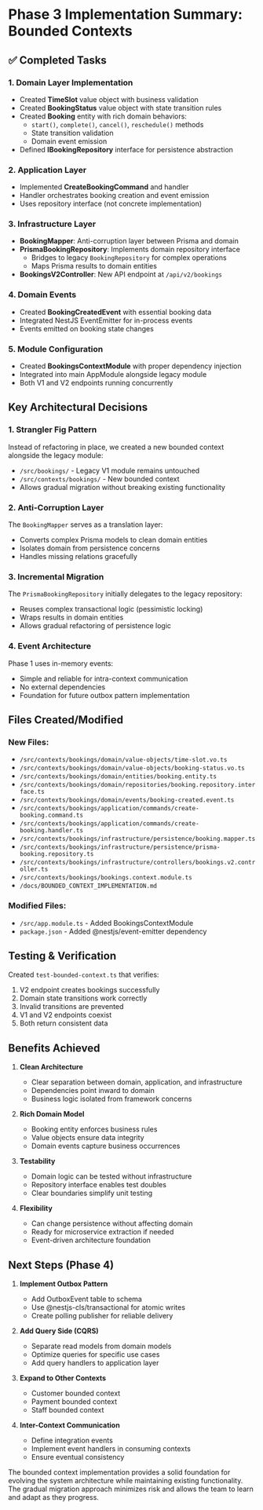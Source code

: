 # Phase 3 Implementation Summary: Bounded Contexts

## ✅ Completed Tasks

### 1. Domain Layer Implementation
- Created **TimeSlot** value object with business validation
- Created **BookingStatus** value object with state transition rules
- Created **Booking** entity with rich domain behaviors:
  - `start()`, `complete()`, `cancel()`, `reschedule()` methods
  - State transition validation
  - Domain event emission
- Defined **IBookingRepository** interface for persistence abstraction

### 2. Application Layer
- Implemented **CreateBookingCommand** and handler
- Handler orchestrates booking creation and event emission
- Uses repository interface (not concrete implementation)

### 3. Infrastructure Layer
- **BookingMapper**: Anti-corruption layer between Prisma and domain
- **PrismaBookingRepository**: Implements domain repository interface
  - Bridges to legacy `BookingRepository` for complex operations
  - Maps Prisma results to domain entities
- **BookingsV2Controller**: New API endpoint at `/api/v2/bookings`

### 4. Domain Events
- Created **BookingCreatedEvent** with essential booking data
- Integrated NestJS EventEmitter for in-process events
- Events emitted on booking state changes

### 5. Module Configuration
- Created **BookingsContextModule** with proper dependency injection
- Integrated into main AppModule alongside legacy module
- Both V1 and V2 endpoints running concurrently

## Key Architectural Decisions

### 1. Strangler Fig Pattern
Instead of refactoring in place, we created a new bounded context alongside the legacy module:
- `/src/bookings/` - Legacy V1 module remains untouched
- `/src/contexts/bookings/` - New bounded context
- Allows gradual migration without breaking existing functionality

### 2. Anti-Corruption Layer
The `BookingMapper` serves as a translation layer:
- Converts complex Prisma models to clean domain entities
- Isolates domain from persistence concerns
- Handles missing relations gracefully

### 3. Incremental Migration
The `PrismaBookingRepository` initially delegates to the legacy repository:
- Reuses complex transactional logic (pessimistic locking)
- Wraps results in domain entities
- Allows gradual refactoring of persistence logic

### 4. Event Architecture
Phase 1 uses in-memory events:
- Simple and reliable for intra-context communication
- No external dependencies
- Foundation for future outbox pattern implementation

## Files Created/Modified

### New Files:
- `/src/contexts/bookings/domain/value-objects/time-slot.vo.ts`
- `/src/contexts/bookings/domain/value-objects/booking-status.vo.ts`
- `/src/contexts/bookings/domain/entities/booking.entity.ts`
- `/src/contexts/bookings/domain/repositories/booking.repository.interface.ts`
- `/src/contexts/bookings/domain/events/booking-created.event.ts`
- `/src/contexts/bookings/application/commands/create-booking.command.ts`
- `/src/contexts/bookings/application/commands/create-booking.handler.ts`
- `/src/contexts/bookings/infrastructure/persistence/booking.mapper.ts`
- `/src/contexts/bookings/infrastructure/persistence/prisma-booking.repository.ts`
- `/src/contexts/bookings/infrastructure/controllers/bookings.v2.controller.ts`
- `/src/contexts/bookings/bookings.context.module.ts`
- `/docs/BOUNDED_CONTEXT_IMPLEMENTATION.md`

### Modified Files:
- `/src/app.module.ts` - Added BookingsContextModule
- `package.json` - Added @nestjs/event-emitter dependency

## Testing & Verification

Created `test-bounded-context.ts` that verifies:
1. V2 endpoint creates bookings successfully
2. Domain state transitions work correctly
3. Invalid transitions are prevented
4. V1 and V2 endpoints coexist
5. Both return consistent data

## Benefits Achieved

1. **Clean Architecture**
   - Clear separation between domain, application, and infrastructure
   - Dependencies point inward to domain
   - Business logic isolated from framework concerns

2. **Rich Domain Model**
   - Booking entity enforces business rules
   - Value objects ensure data integrity
   - Domain events capture business occurrences

3. **Testability**
   - Domain logic can be tested without infrastructure
   - Repository interface enables test doubles
   - Clear boundaries simplify unit testing

4. **Flexibility**
   - Can change persistence without affecting domain
   - Ready for microservice extraction if needed
   - Event-driven architecture foundation

## Next Steps (Phase 4)

1. **Implement Outbox Pattern**
   - Add OutboxEvent table to schema
   - Use @nestjs-cls/transactional for atomic writes
   - Create polling publisher for reliable delivery

2. **Add Query Side (CQRS)**
   - Separate read models from domain models
   - Optimize queries for specific use cases
   - Add query handlers to application layer

3. **Expand to Other Contexts**
   - Customer bounded context
   - Payment bounded context
   - Staff bounded context

4. **Inter-Context Communication**
   - Define integration events
   - Implement event handlers in consuming contexts
   - Ensure eventual consistency

The bounded context implementation provides a solid foundation for evolving the system architecture while maintaining existing functionality. The gradual migration approach minimizes risk and allows the team to learn and adapt as they progress.